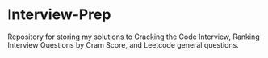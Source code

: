 # Interview-Prep

Repository for storing my solutions to Cracking the Code Interview, Ranking Interview Questions by Cram Score, and Leetcode general questions.
